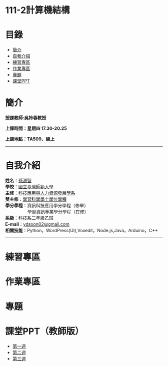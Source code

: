 # 111-2計算機結構
# 目錄
+ [簡介](https://github.com/yuancc12/JavaScript/blob/main/README.md#%E7%B0%A1%E4%BB%8B)
+ [自我介紹](https://github.com/yuancc12/JavaScript/blob/main/README.md#%E8%87%AA%E6%88%91%E4%BB%8B%E7%B4%B9)
+ [練習專區](https://github.com/yuancc12/Computer-Architecture/blob/main/README.md#%E7%B7%B4%E7%BF%92%E5%B0%88%E5%8D%80)
+ [作業專區](https://github.com/yuancc12/JavaScript/blob/main/README.md#%E4%BD%9C%E6%A5%AD%E5%B0%88%E5%8D%80)
+ [專題](https://github.com/yuancc12/JavaScript/blob/main/README.md#%E5%B0%88%E9%A1%8C)
+ [課堂PPT](https://github.com/yuancc12/Computer-Architecture/blob/main/README.md#%E8%AA%B2%E5%A0%82ppt%E6%95%99%E5%B8%AB%E7%89%88)

# 簡介
**授課教師:吳姈蓉教授**

**上課時間：星期四 17.30-20.25**

**上課地點：TA509、線上**
***
# 自我介紹
**姓名**：[孫源智](https://yuancc12.github.io/web/mypages/)\
**學校**：[國立臺灣師範大學](https://www.ntnu.edu.tw/)\
**主修**：[科技應用與人力資源發展學系](https://www.tahrd.ntnu.edu.tw/)\
**雙主修**：[學習科學學士學位學程](https://www.upls.ntnu.edu.tw/)\
**學分學程**：資訊科技應用學分學程（修畢）\
&nbsp;&nbsp;&nbsp;&nbsp;&nbsp;&nbsp;&nbsp;&nbsp;&nbsp;&nbsp;&nbsp;&nbsp;&nbsp;&nbsp;&nbsp;&nbsp; &nbsp;學習資訊專業學分學程（在修）\
**系級**：科技系二年級乙班\
**E-mail**：ydsoon02@gmail.com\
**相關技能**：Python，WordPress(UI),Voxedit，Node.js,Java，Arduino，C++
***
# 練習專區
# 作業專區
# 專題
# 課堂PPT（教師版）
+ [第一週](https://drive.google.com/file/d/1RG-tpFvXtcolhirgYDgn-9_vvHhqM7bi/view)
+ [第二週](https://drive.google.com/file/d/1mzowx0wK9M6RwSvzWHvN4FCuvI1SzfTi/view)
+ [第三週](https://drive.google.com/file/d/1gUW1-Jw98HSyaeyuKDFqHgIbU-9UEANF/view)
